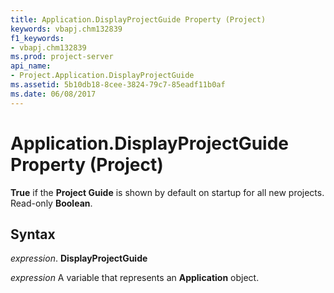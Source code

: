 ```yaml
---
title: Application.DisplayProjectGuide Property (Project)
keywords: vbapj.chm132839
f1_keywords:
- vbapj.chm132839
ms.prod: project-server
api_name:
- Project.Application.DisplayProjectGuide
ms.assetid: 5b10db18-8cee-3824-79c7-85eadf11b0af
ms.date: 06/08/2017
---
```



# Application.DisplayProjectGuide Property (Project)

 **True** if the **Project Guide** is shown by default on startup for all new projects. Read-only **Boolean**.


## Syntax

 _expression_. **DisplayProjectGuide**

 _expression_ A variable that represents an **Application** object.


